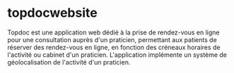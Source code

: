 # topdocwebsite
Topdoc est une application web dédié à la prise de rendez-vous en ligne pour une consultation auprès d'un praticien, permettant aux patients de réserver des rendez-vous en ligne, en fonction des créneaux horaires de l'activité ou cabinet d'un praticien. L'application implémente un système de géolocalisation de l'activité d'un praticien.
